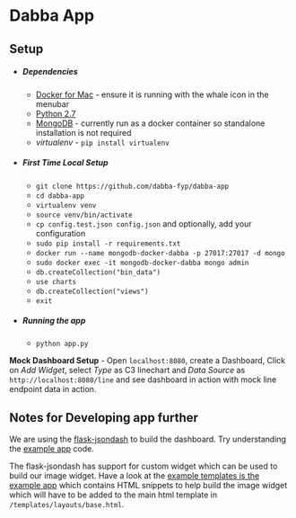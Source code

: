 # Dabba App

## Setup
* ##### Dependencies
    * [Docker for Mac](https://download.docker.com/mac/stable/Docker.dmg) - ensure it is running with the whale icon in the menubar
    * [Python 2.7](https://www.python.org/download/releases/2.7/)
    * [MongoDB](https://www.mongodb.com/) - currently run as a docker container so standalone installation is not required
    * *virtualenv* - `pip install virtualenv`

* ##### First Time Local Setup
    * `git clone https://github.com/dabba-fyp/dabba-app`
    * `cd dabba-app`
    * `virtualenv venv`
    * `source venv/bin/activate`
    * `cp config.test.json config.json` and optionally, add your configuration
    * `sudo pip install -r requirements.txt`
    * `docker run --name mongodb-docker-dabba -p 27017:27017 -d mongo`
    * `sudo docker exec -it mongodb-docker-dabba mongo admin`
    * `db.createCollection("bin_data")`
    * `use charts`
    * `db.createCollection("views")`
    * `exit`
* ##### Running the app
    * `python app.py`

**Mock Dashboard Setup** - Open `localhost:8080`, create a Dashboard, Click on *Add Widget*, select *Type* as C3 linechart and *Data Source* as `http://localhost:8080/line` and see dashboard in action with mock line endpoint data in action.

## Notes for Developing app further

We are using the [flask-jsondash](https://github.com/christabor/flask_jsondash) to build the dashboard. Try understanding the [example app](https://github.com/christabor/flask_jsondash/tree/master/example_app) code.

The flask-jsondash has support for custom widget which can be used to build our image widget. Have a look at the [example templates is the example app](https://github.com/christabor/flask_jsondash/tree/master/example_app/templates/examples) which contains HTML snippets to help build the image widget which will have to be added to the main html template in `/templates/layouts/base.html`.
